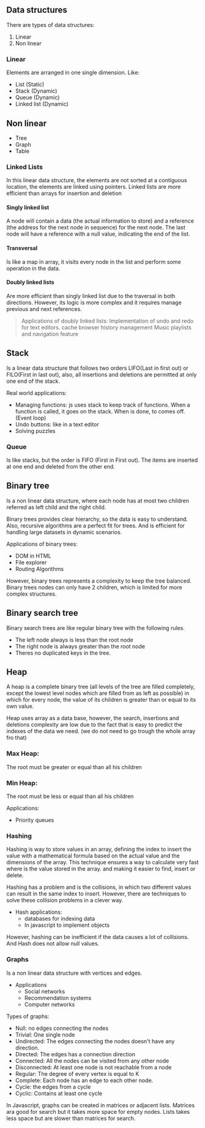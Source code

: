 ## Data structures
There are types of data structures:

1. Linear
2. Non linear

### Linear
Elements are arranged in one single dimension. Like:
* List (Static)
* Stack (Dynamic)
* Queue (Dynamic)
* Linked list (Dynamic)

## Non linear
* Tree
* Graph
* Table

### Linked Lists
In this linear data structure, the elements are 
not sorted at a contiguous location, the elements are linked using 
pointers.
Linked lists are more efficient than arrays for insertion and deletion

#### Singly linked list
A node will contain a data (the actual information to store) and a reference (the address for the next node in sequence) for the next node.
The last node will have a reference with a null value, indicating the end of the list.

#### Transversal
Is like a map in array, it visits every node in the list and perform some operation in the data.

#### Doubly linked lists
Are more efficient than singly linked list due to the traversal in both directions. However, its logic is more complex and it requires manage previous and next references.

> Applications of doubly linked lists:
> Implementation of undo and redo for text editors.
> cache
> browser history management
> Music playlists and navigation feature

## Stack
Is a linear data structure that follows two orders LIFO(Last in first out)
or FILO(First in last out), also, all insertions and deletions are permitted at only one end of the stack.

Real world applications:
* Managing functions: js uses stack to keep track of functions. When a function is called, it goes on the stack. When is done, to comes off. (Event loop)
* Undo buttons: like in a text editor
* Solving puzzles

### Queue
Is like stacks, but the order is FIFO (First in First out). The items are inserted at one end and deleted from the other end.

## Binary tree
Is a non linear data structure, where each node has at most two children referred as left child and the right child.

Binary trees provides clear hierarchy, so the data is easy to understand.
Also, recursive algorithms are a perfect fit for trees. And is efficient for handling large datasets in dynamic scenarios.

Applications of binary trees:
* DOM in HTML
* File explorer
* Routing Algorithms

However, binary trees represents a complexity to keep the tree balanced.
Binary trees nodes can only have 2 children, which is limited for more complex structures.

## Binary search tree
Binary search trees are like regular binary tree with the following rules.
* The left node always is less than the root node
* The right node is always greater than the root node
* Theres no duplicated keys in the tree.

## Heap
A heap is a complete binary tree (all levels of the tree are filled completely, except the lowest level nodes which are filled from as left as possible) in which for every node, the value of its children is greater than or equal to its own value.

Heap uses array as a data base, however, the search, insertions and deletions complexity are low due to the fact that is easy to predict the indexes of the data we need. (we do not need to go trough the whole array fro that)

### Max Heap:
The root must be greater or equal than all his children

### Min Heap:
The root must be less or equal than all his children

Applications: 
* Priority queues


### Hashing
Hashing is way to store values in an array, defining the index to insert the value with a mathematical formula based on the actual value and the dimensions of the array.
This technique ensures a way to calculate very fast where is the value stored in the array. and making it easier to find, insert or delete.

Hashing has a problem and is the collisions, in which two different values can result in the same index to insert. However, there are techniques to solve these collision problems in a clever way.

- Hash applications:
  * databases for indexing data
  * In javascript to implement objects

However, hashing can be inefficient if the data causes a lot of collisions. And Hash does not allow null values.

### Graphs
Is a non linear data structure with vertices and edges.

- Applications
  * Social networks
  * Recommendation systems
  * Computer networks

Types of graphs:
* Null: no edges connecting the nodes
* Trivial: One single node
* Undirected: The edges connecting the nodes doesn't have any direction.
* Directed: The edges has a connection direction
* Connected: All the nodes can be visited from any other node
* Disconnected: At least one node is not reachable from a node
* Regular: The degree of every vertex is equal to K
* Complete: Each node has an edge to each other node.
* Cycle: the edges from a cycle
* Cyclic: Contains at least one cycle

In Javascript, graphs can be created in matrices or adjacent lists.
Matrices ara good for search but it takes more space for empty nodes.
Lists takes less space but are slower than matrices for search.



